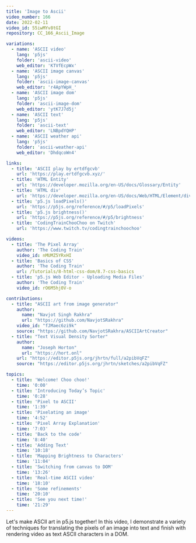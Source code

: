```yaml
---
title: 'Image to Ascii'
video_number: 166
date: 2022-02-11
video_id: 55iwMYv8tGI
repository: CC_166_Ascii_Image

variations:
  - name: 'ASCII video'
    lang: 'p5js'
    folder: 'ascii-video'
    web_editor: 'KTVfEcpWx'
  - name: 'ASCII image canvas'
    lang: 'p5js'
    folder: 'ascii-image-canvas'
    web_editor: 'r4ApYWpH_'
  - name: 'ASCII image dom'
    lang: 'p5js'
    folder: 'ascii-image-dom'
    web_editor: 'ytK7J7d5j'
  - name: 'ASCII text'
    lang: 'p5js'
    folder: 'ascii-text'
    web_editor: 'LNBpdYQHP'
  - name: 'ASCII weather api'
    lang: 'p5js'
    folder: 'ascii-weather-api'
    web_editor: 'DhdqcoWn4'

links:
  - title: 'ASCII play by ertdfgcvb'
    url: 'https://play.ertdfgcvb.xyz/'
  - title: 'HTML Entity'
    url: 'https://developer.mozilla.org/en-US/docs/Glossary/Entity'
  - title: 'HTML div'
    url: 'https://developer.mozilla.org/en-US/docs/Web/HTML/Element/div'
  - title: 'p5.js loadPixels()'
    url: 'https://p5js.org/reference/#/p5/loadPixels'
  - title: 'p5.js brightness()'
    url: 'https://p5js.org/reference/#/p5/brightness'
  - title: 'CodingTrainChooChoo on Twitch'
    url: 'https://www.twitch.tv/codingtrainchoochoo'

videos:
  - title: 'The Pixel Array'
    author: 'The Coding Train'
    video_id: nMUMZ5YRxHI
  - title: 'Basics of CSS'
    author: 'The Coding Train'
    url: /Tutorials/8-html-css-dom/8.7-css-basics
  - title: 'p5.js Web Editor - Uploading Media Files'
    author: 'The Coding Train'
    video_id: rO6M5hj0V-o

contributions:
  - title: "ASCII art from image generator"
    author:
      name: "Navjot Singh Rakhra"
      url: "https://github.com/NavjotSRakhra"
    video_id: "fJMaec6zi9k"
    source: "https://github.com/NavjotSRakhra/ASCIIArtCreator"
  - title: "Text Visual Density Sorter"
    author:
      name: "Joseph Horton"
      url: "https://hort.onl"
    url: "https://editor.p5js.org/jhrtn/full/a2pibVqFZ"
    source: "https://editor.p5js.org/jhrtn/sketches/a2pibVqFZ"

topics:
  - title: 'Welcome! Choo choo!'
    time: '0:00'
  - title: 'Introducing Today’s Topic'
    time: '0:28'
  - title: 'Pixel to ASCII'
    time: '1:39'
  - title: 'Pixelating an image'
    time: '4:52'
  - title: 'Pixel Array Explanation'
    time: '7:03'
  - title: 'Back to the code'
    time: '8:40'
  - title: 'Adding Text'
    time: '10:18'
  - title: 'Mapping Brightness to Characters'
    time: '11:04'
  - title: 'Switching from canvas to DOM'
    time: '13:26'
  - title: 'Real-time ASCII video'
    time: '18:10'
  - title: 'Some refinements'
    time: '20:10'
  - title: 'See you next time!'
    time: '21:29'
---
```


Let's make ASCII art in p5.js together! In this video, I demonstrate a variety of techniques for translating the pixels of an image into text and finish with rendering video as text ASCII characters in a DOM.

